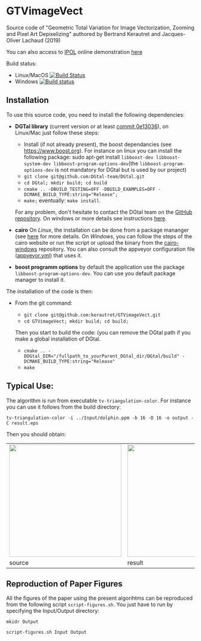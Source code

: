 # GTVimageVect
Source code of "Geometric Total Variation for Image Vectorization, Zooming and Pixel Art Depixelizing" authored by  Bertrand Kerautret and Jacques-Oliver Lachaud (2019)

You can also access to [IPOL](http://www.ipol.im) online demonstration [here](https://ipolcore.ipol.im/demo/clientApp/demo.html?id=77777000076)

Build status:
 - Linux/MacOS [![Build Status](https://travis-ci.org/kerautret/GTVimageVect.svg?branch=master)](https://travis-ci.org/kerautret/GTVimageVect)
 - Windows [![Build status](https://ci.appveyor.com/api/projects/status/i1crefqj9j1e3lw2?svg=true)](https://ci.appveyor.com/project/kerautret/gtvimagevect)

## Installation


To use this source code, you need to install the following dependencies:
   - **DGTal library** (current version or at least [commit 0e13036](https://github.com/DGtal-team/DGtal/commit/0e13036afedee920373a2460afd02e2a21660baa)), on Linux/Mac just follow these steps:
     - Install (if not already present), the boost dependancies (see https://www.boost.org).
     For instance on linux you can install the following package: sudo apt-get install `libboost-dev libboost-system-dev libboost-program-options-dev`(the `libboost-program-options-dev` is not mandatory for DGtal but is used by our project)
     - `git clone git@github.com:DGtal-team/DGtal.git`
     - `cd DGtal; mkdir build; cd build`
     - `cmake .. -DBUILD_TESTING=OFF -DBUILD_EXAMPLES=OFF -DCMAKE_BUILD_TYPE:string="Release";`
     - `make;` eventually:  `make install`.

     For any problem, don't hesitate to contact the DGtal team on the [GitHub repository](https://github.com/DGtal-team/DGtal).
     On windows or more details see instructions [here](https://dgtal-team.github.io/doc-nightly/moduleBuildDGtal.html).
   - **cairo**
      On *Linux*, the installation can be done from a package mananger (see [here](https://www.cairographics.org/download/) for more details.
      On *Windows*, you can follow the steps of the cairo website or run the script or upload the binary from the [cairo-windows](https://github.com/preshing/cairo-windows) repository. You can also consult the appveyor configuration file ([appveyor.yml](https://github.com/kerautret/GTVimageVect/blob/master/appveyor.yml)) that uses it.
   - **boost programm options** by default the application use the package `libboost-program-options-dev`. You can use you default package manager to install it.


The installation of the code is then:
   - From the git command:
     - `git clone git@github.com:kerautret/GTVimageVect.git`
     - `cd GTVimageVect; mkdir build; cd build;`

     Then you start to build the code: (you can remove the DGtal path if you make a global installation of DGtal.
     - `cmake .. -DDGtal_DIR="/fullpath_to_yourParent_DGtal_dir/DGtal/build" -DCMAKE_BUILD_TYPE:string="Release"`
     - `make`
     
## Typical Use:
   The algorithm is run from executable `tv-triangulation-color`. For instance you can use it follows from the build directory:
   
   `tv-triangulation-color -i ../Input/dolphin.ppm -b 16 -D 16 -o output -C result.eps`
   
   Then you should obtain:
    <table>
    <tr><td><img width="300" src="https://user-images.githubusercontent.com/772865/62563570-931eb300-b883-11e9-8ee6-c6054d60040a.png"></td>
    <td><img width="300" src="https://user-images.githubusercontent.com/772865/62563720-e85ac480-b883-11e9-982c-01e3dedc316b.png"></td>
    </tr>
    <tr> <td> source</td> <td>result </td> </tr>
</table>
                                           


## Reproduction of Paper Figures
All the figures of the paper using the present algorihtms can be reproduced from the following script `script-figures.sh`.
You just have to run by specifying the Input/Output directory:

 `mkidr Output`
 
 `script-figures.sh Input Output`


